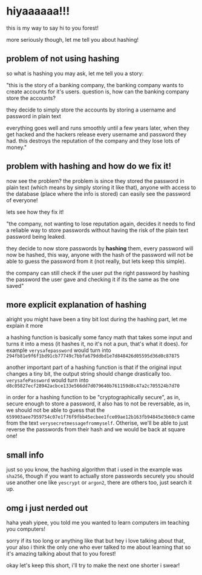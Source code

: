 # hiyaaaaaa!!!

this is my way to say hi to you forest!

more seriously though, let me tell you about hashing!

## problem of not using hashing

so what is hashing you may ask, let me tell you a story:

"this is the story of a banking company, the banking company wants to create
accounts for it's users. question is, how can the banking company store the
accounts?

they decide to simply store the accounts by storing a username and password in
plain text

everything goes well and runs smoothly until a few years later, when they get
hacked and the hackers release every username and password they had. this
destroys the reputation of the company and they lose lots of money."

## problem with hashing and how do we fix it!

now see the problem? the problem is since they stored the password in plain text
(which means by simply storing it like that), anyone with access to the database
(place where the info is stored) can easily see the password of everyone!

lets see how they fix it!

"the company, not wanting to lose reputation again, decides it needs to find a
reliable way to store passwords without having the risk of the plain text
password being leaked.

they decide to now store passwords by **hashing** them, every password will now
be hashed, this way, anyone with the hash of the password will not be able to
guess the password from it (not really, but lets keep this simple).

the company can still check if the user put the right password by hashing the
password the user gave and checking it if its the same as the one saved"

## more explicit explanation of hashing

alright you might have been a tiny bit lost during the hashing part, let me
explain it more

a hashing function is basically some fancy math that takes some input and turns
it into a mess (it hashes it, no it's not a pun, that's what it does). for
example `verysafepassword` would turn into
`294fb81e9f6f1bd91cb77749c7bbfa679ddbd1e7d848426d05595d36d0c87875`

another important part of a hashing function is that if the original input
changes a tiny bit, the output string should change drastically too.
`verysafePassword` would turn into
`d8c05827ecf28942acbce133e566dd7d079640b761159d8c47a2c705524b7d70`

in order for a hashing function to be "cryptographically secure", as in, secure
enough to store a password, it also has to not be reversable, as in, we should
not be able to guess that the
`659903aee7959754c07e1f76f9fbb45ecbee1fce09ae12b163fb94845e3b60c9` came from the
text `verysecretmessagefrommyself`. Otherise, we'll be able to just reverse the
passwords from their hash and we would be back at square one!

## small info

just so you know, the hashing algorithm that i used in the example was `sha256`,
though if you want to actually store passwords securely you should use another
one like `yescrypt` or `argon2`, there are others too, just search it up.

## omg i just nerded out

haha yeah yipee, you told me you wanted to learn computers im teaching you
computers!

sorry if its too long or anything like that but hey i love talking about that,
your also i think the only one who ever talked to me about learning that so it's
amazing talking about that to you forest!

okay let's keep this short, i'll try to make the next one shorter i swear!

